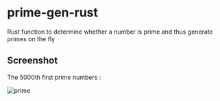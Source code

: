 # prime-gen-rust
Rust function to determine whether a number is prime and thus generate primes on the fly

## Screenshot
The 5000th first prime numbers :

![prime](https://github.com/user-attachments/assets/a70cb6e7-d70b-46bb-97bd-fa639db41e8a)